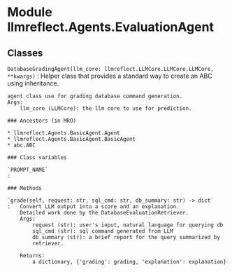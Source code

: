 Module llmreflect.Agents.EvaluationAgent
========================================

Classes
-------

`DatabaseGradingAgent(llm_core: llmreflect.LLMCore.LLMCore.LLMCore, **kwargs)`
:   Helper class that provides a standard way to create an ABC using
    inheritance.
    
    agent class use for grading database command generation.
    Args:
        llm_core (LLMCore): the llm core to use for prediction.

    ### Ancestors (in MRO)

    * llmreflect.Agents.BasicAgent.Agent
    * llmreflect.Agents.BasicAgent.BasicAgent
    * abc.ABC

    ### Class variables

    `PROMPT_NAME`
    :

    ### Methods

    `grade(self, request: str, sql_cmd: str, db_summary: str) ‑> dict`
    :   Convert LLM output into a score and an explanation.
        Detailed work done by the DatabaseEvaluationRetriever.
        Args:
            request (str): user's input, natural language for querying db
            sql_cmd (str): sql command generated from LLM
            db_summary (str): a brief report for the query summarized by
            retriever.
        
        Returns:
            a dictionary, {'grading': grading, 'explanation': explanation}